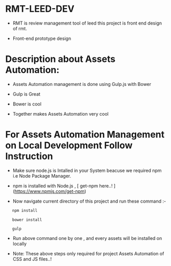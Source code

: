 # RMT-LEED-DEV
  * RMT is review management tool of leed this project is front end design of rmt.

* Front-end prototype design

# Description about Assets Automation:

  * Assets Automation management is done using Gulp.js with Bower
  * Gulp is Great 
  * Bower is cool
  
  * Together makes Assets Automation very cool
  
# For Assets Automation Management on Local Development Follow Instruction 

 * Make sure node.js is Intalled in your System beacuse we required npm i.e Node Package Manager.
 * npm is installed with Node.js ,
     [ get-npm here..! ] (https://www.npmjs.com/get-npm)

  * Now navigate current directory of this project and run these command :-

```javascript
   npm install
```
```
   bower install
```
```
   gulp
```

 * Run above command one by one , and every assets will be installed on locally
 
 * Note: These above steps only required for project Assets Automation of CSS and JS files..! 